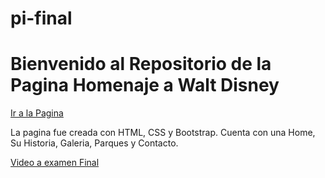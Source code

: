 # pi-final

<h1> Bienvenido al Repositorio de la Pagina Homenaje a Walt Disney</h1>

<a href="https://waltdisneyfinal.netlify.app/index.html"> Ir a la Pagina</a>

<p>La pagina fue creada con HTML, CSS y Bootstrap. Cuenta con una Home, Su Historia, Galeria, Parques y Contacto.</p>

<a href="https://www.youtube.com/watch?v=tbT8M7nQ98A&ab_channel=Jos%C3%A9Mico">Video a examen Final </a>
